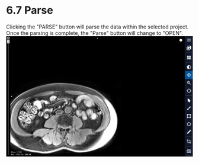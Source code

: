 # 6.7 Parse
Clicking the "PARSE" button will parse the data within the selected project. Once the parsing is complete, the "Parse" button will change to "OPEN".
![Image](../../images/image_37.png)